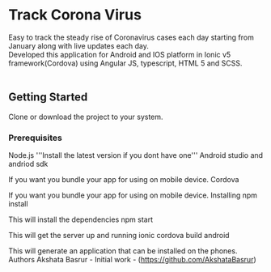 # Track Corona Virus
Easy to track the steady rise of Coronavirus cases each day starting from January along with live updates each day.<br/>
Developed this application for Android and IOS platform in Ionic v5 framework(Cordova) using Angular JS, typescript, HTML 5 and SCSS. <br/>
<br>
## **Getting Started**
Clone or download the project to your system.

### **Prerequisites**
Node.js
'''Install the latest version if you dont have one'''
Android studio and andriod sdk

If you want you bundle your app for using on mobile device.
Cordova

If you want you bundle your app for using on mobile device.
Installing
npm install

This will install the dependencies
npm start

This will get the server up and running
ionic cordova build android

This will generate an application that can be installed on the phones.
Authors
Akshata Basrur - Initial work - (https://github.com/AkshataBasrur)

